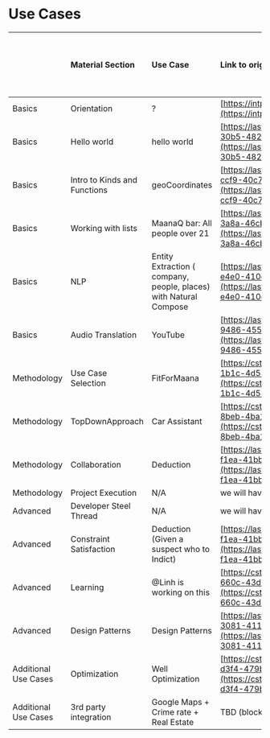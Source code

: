 # Use Cases

|  | Material Section | Use Case | Link to original workspace | Does it need to be recreated on cstraining |
| :--- | :--- | :--- | :--- | :--- |
| Basics | Orientation | ? | [https://intprojectsdev01.knowledge.maana.io/login](https://intprojectsdev01.knowledge.maana.io/login) | no |
| Basics | Hello world | hello world | [https://lastknowngood.knowledge.maana.io/workspace/4b67f284-30b5-4826-8937-3573b405788d](https://lastknowngood.knowledge.maana.io/workspace/4b67f284-30b5-4826-8937-3573b405788d) | yes |
| Basics | Intro to Kinds and Functions | geoCoordinates | [https://lastknowngood.knowledge.maana.io/workspace/cab6866a-ccf9-40c7-a23c-5f24995ca0cc](https://lastknowngood.knowledge.maana.io/workspace/cab6866a-ccf9-40c7-a23c-5f24995ca0cc) | yes |
| Basics | Working with lists | MaanaQ bar: All people over 21 | [https://lastknowngood.knowledge.maana.io/workspace/d5a3e4bd-3a8a-46cb-a06e-a96539cc6359](https://lastknowngood.knowledge.maana.io/workspace/d5a3e4bd-3a8a-46cb-a06e-a96539cc6359) | yes |
| Basics | NLP | Entity Extraction \( company, people, places\) with Natural Compose | [https://lastknowngood.knowledge.maana.io/workspace/45458995-e4e0-410c-915f-dacb1f155357](https://lastknowngood.knowledge.maana.io/workspace/45458995-e4e0-410c-915f-dacb1f155357) | no |
| Basics | Audio Translation | YouTube | [https://lastknowngood.knowledge.maana.io/workspace/37ae5256-9486-455c-b4a9-a4d76784a5ad](https://lastknowngood.knowledge.maana.io/workspace/37ae5256-9486-455c-b4a9-a4d76784a5ad) | no |
| Methodology | Use Case Selection | FitForMaana | [https://cstraining01.knowledge.maana.io/workspace/590b64de-1b1c-4d53-90ee-58a088115fa7](https://cstraining01.knowledge.maana.io/workspace/590b64de-1b1c-4d53-90ee-58a088115fa7) | no |
| Methodology | TopDownApproach | Car Assistant | [https://cstraining01.knowledge.maana.io/workspace/1065fc6b-8beb-4ba1-9b24-0c03b7825cfd](https://cstraining01.knowledge.maana.io/workspace/1065fc6b-8beb-4ba1-9b24-0c03b7825cfd) | no |
| Methodology | Collaboration | Deduction | [https://lastknowngood.knowledge.maana.io/workspace/68a6ac48-f1ea-41bb-9ba5-6fbccb795ff2](https://lastknowngood.knowledge.maana.io/workspace/68a6ac48-f1ea-41bb-9ba5-6fbccb795ff2) |  |
| Methodology | Project Execution | N/A | we will have slides for this |  |
| Advanced | Developer Steel Thread | N/A | we will have a video for this |  |
| Advanced | Constraint Satisfaction | Deduction \(Given a suspect who to Indict\) | [https://lastknowngood.knowledge.maana.io/workspace/68a6ac48-f1ea-41bb-9ba5-6fbccb795ff2](https://lastknowngood.knowledge.maana.io/workspace/68a6ac48-f1ea-41bb-9ba5-6fbccb795ff2) | yes |
| Advanced | Learning | @Linh is working on this | [https://cstraining01.knowledge.maana.io/workspace/512a43c7-660c-43d8-b525-42ab0c1a5a61](https://cstraining01.knowledge.maana.io/workspace/512a43c7-660c-43d8-b525-42ab0c1a5a61) |  |
| Advanced | Design Patterns | Design Patterns | [https://lastknowngood.knowledge.maana.io/workspace/846810b0-3081-4114-8e35-80604ea63635](https://lastknowngood.knowledge.maana.io/workspace/846810b0-3081-4114-8e35-80604ea63635) | yes |
| Additional Use Cases | Optimization | Well Optimization | [https://cstraining01.knowledge.maana.io/workspace/48beeeb0-d3f4-479b-b8cf-fcc02f548254](https://cstraining01.knowledge.maana.io/workspace/48beeeb0-d3f4-479b-b8cf-fcc02f548254) |  |
| Additional Use Cases | 3rd party integration | Google Maps + Crime rate + Real Estate  | TBD \(blocked by 3.2.1 upgrade\) |  |




